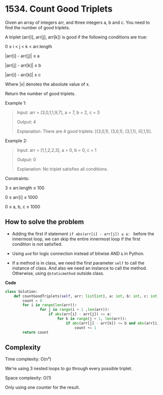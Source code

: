# 1534. Count Good Triplets

Given an array of integers arr, and three integers a, b and c. You need to find the number of good triplets.

A triplet (arr[i], arr[j], arr[k]) is good if the following conditions are true:

0 ≤ i < j < k < arr.length

|arr[i] - arr[j]| ≤ a

|arr[j] - arr[k]| ≤ b

|arr[i] - arr[k]| ≤ c  

Where |x| denotes the absolute value of x.

Return the number of good triplets.

Example 1:
> Input: arr = [3,0,1,1,9,7], a = 7, b = 2, c = 3
>
> Output: 4
>
> Explanation: There are 4 good triplets: [(3,0,1), (3,0,1), (3,1,1), (0,1,1)].

Example 2:
> Input: arr = [1,1,2,2,3], a = 0, b = 0, c = 1
>
> Output: 0
>
> Explanation: No triplet satisfies all conditions.
 
Constraints:

3 ≤ arr.length ≤ 100

0 ≤ arr[i] ≤ 1000

0 ≤ a, b, c ≤ 1000

## How to solve the problem

- Adding the first if statement `if abs(arr[i] - arr[j]) ≤ a: ` before the innermost loop, we can skip the entire innermost loop if the first condition is not satisfied.

- Using `and` for logic connection instead of bitwise AND `&` in Python.

- If a method is in class, we need the first parameter `self` to call the instance of class. And also we need an instance to call the method. Otherwise, using `@staticmethod` outside class.

**Code**

```Python
class Solution:
    def countGoodTriplets(self, arr: list[int], a: int, b: int, c: int) -> int:
        count = 0
        for i in range(len(arr)):
                for j in range(i + 1 ,len(arr)):
                    if abs(arr[i] - arr[j]) <= a:
                        for k in range(j + 1, len(arr)):
                            if abs(arr[j] - arr[k]) <= b and abs(arr[i] - arr[k]) <= c:
                                count += 1
        return count
```

## Complexity

Time complexity: O(n³)

We're using 3 nested loops to go through every possible triplet.

Space complexity: O(1)

Only using one counter for the result.